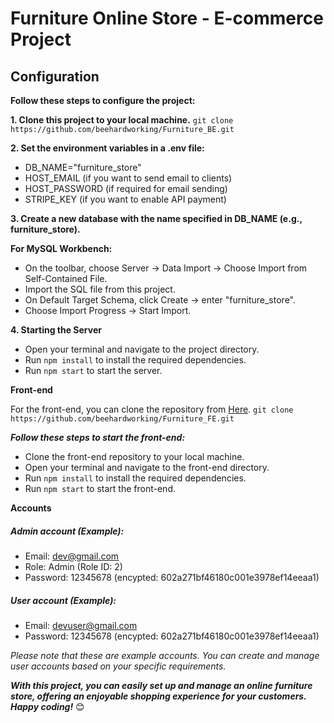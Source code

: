 # Furniture Online Store - E-commerce Project
## Configuration
**Follow these steps to configure the project:**

**1. Clone this project to your local machine.**
`git clone https://github.com/beehardworking/Furniture_BE.git`

**2. Set the environment variables in a .env file:**

* DB_NAME="furniture_store"
* HOST_EMAIL (if you want to send email to clients)
* HOST_PASSWORD (if required for email sending)
* STRIPE_KEY (if you want to enable API payment)

**3. Create a new database with the name specified in DB_NAME (e.g., furniture_store).**

**For MySQL Workbench:**

* On the toolbar, choose Server -> Data Import -> Choose Import from Self-Contained File.
* Import the SQL file from this project.
* On Default Target Schema, click Create -> enter "furniture_store".
* Choose Import Progress -> Start Import.

**4. Starting the Server**

* Open your terminal and navigate to the project directory.
* Run `npm install` to install the required dependencies.
* Run `npm start` to start the server.

**Front-end**

For the front-end, you can clone the repository from [Here](https://github.com/beehardworking/Furniture_FE). `git clone https://github.com/beehardworking/Furniture_FE.git`

***Follow these steps to start the front-end:***

* Clone the front-end repository to your local machine.
* Open your terminal and navigate to the front-end directory.
* Run `npm install` to install the required dependencies.
* Run `npm start` to start the front-end.

**Accounts**
##### Admin account (Example):

* Email: dev@gmail.com
* Role: Admin (Role ID: 2)
* Password: 12345678 (encypted: 602a271bf46180c001e3978ef14eeaa1)

##### User account (Example):

* Email: devuser@gmail.com
* Password: 12345678 (encypted: 602a271bf46180c001e3978ef14eeaa1)

*Please note that these are example accounts. You can create and manage user accounts based on your specific requirements.*

***With this project, you can easily set up and manage an online furniture store, offering an enjoyable shopping experience for your customers. Happy coding!*** 😊
